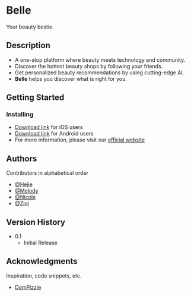 # Belle

Your beauty bestie. 

## Description

* A one-stop platform where beauty meets technology and community. 
* Discover the hottest beauty shops by following your friends. 
* Get personalized beauty recommendations by using cutting-edge AI. 
* **Belle** helps you discover what is right for you. 

## Getting Started

### Installing

* [Download link]() for iOS users
* [Download link]() for Android users
* For more information, please visit our [official website]()

## Authors

Contributors in alphabetical order
 
* [@Hejie](https://github.com/kikimasu1)
* [@Melody]()
* [@Nicole]()
* [@Ziqi]()

## Version History

* 0.1
    * Initial Release


## Acknowledgments

Inspiration, code snippets, etc.
* [DomPizzie](https://gist.github.com/DomPizzie/7a5ff55ffa9081f2de27c315f5018afc)
